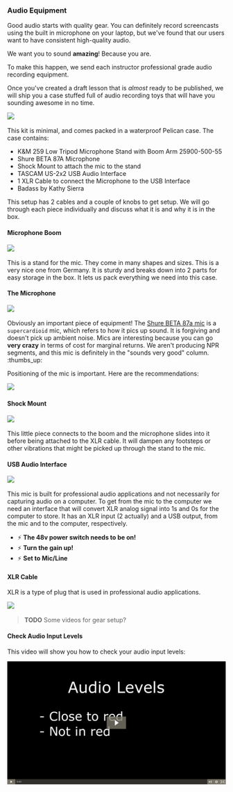 ### Audio Equipment

Good audio starts with quality gear. You can definitely record screencasts using the built in microphone on your laptop, but we've found that our users want to have consistent high-quality audio.

We want you to sound **amazing**! Because you are.

To make this happen, we send each instructor professional grade audio recording equipment.

Once you've created a draft lesson that is _almost_ ready to be published, we will ship you a case stuffed full of audio recording toys that will have you sounding awesome in no time.

![](https://d3vv6lp55qjaqc.cloudfront.net/items/3B3z1A0t1w333k3g0d44/the-kit.png?v=ac667563)

This kit is minimal, and comes packed in a waterproof Pelican case. The case contains:

* K&M 259 Low Tripod Microphone Stand with Boom Arm 25900-500-55
* Shure BETA 87A Microphone
* Shock Mount to attach the mic to the stand
* TASCAM US-2x2 USB Audio Interface
* 1 XLR Cable to connect the Microphone to the USB Interface
* Badass by Kathy Sierra

This setup has 2 cables and a couple of knobs to get setup. We will go through each piece individually and discuss what it is and why it is in the box.

#### Microphone Boom

![](https://s3.amazonaws.com/f.cl.ly/items/2y322s3t1z1c1L1t0E1N/Image%202016-04-19%20at%203.09.21%20PM.jpg?v=25fc2bea)

This is a stand for the mic. They come in many shapes and sizes. This is a very nice one from Germany. It is sturdy and breaks down into 2 parts for easy storage in the box. It lets us pack everything we need into this case.

#### The Microphone

![](https://s3.amazonaws.com/f.cl.ly/items/1t090h1h0E471T2I0L21/Image%202016-04-19%20at%201.40.22%20PM.jpg?v=b73c834d)

Obviously an important piece of equipment! The [Shure BETA 87a mic](http://www.shure.com/americas/products/microphones/beta/beta-87a-vocal-microphone) is a `supercardioid` mic, which refers to how it pics up sound. It is forgiving and doesn't pick up ambient noise. Mics are interesting because you can go **very crazy** in terms of cost for marginal returns. We aren't producing NPR segments, and this mic is definitely in the "sounds very good" column. :thumbs\_up:

Positioning of the mic is important. Here are the recommendations:


![](https://d3vv6lp55qjaqc.cloudfront.net/items/3t2g240B2e223G1c1c3u/Screen%20Shot%202016-09-08%20at%201.37.22%20PM.png)


#### Shock Mount

![](https://s3.amazonaws.com/f.cl.ly/items/3B1c3U2a3V0O183f0s1g/Image%202016-04-19%20at%201.42.25%20PM.jpg?v=5cbc664a)

This little piece connects to the boom and the microphone slides into it before being attached to the XLR cable. It will dampen any footsteps or other vibrations that might be picked up through the stand to the mic.

#### USB Audio Interface

![](https://s3.amazonaws.com/f.cl.ly/items/3F0y1N3w2y3v0V1X1O3m/Image%202016-04-19%20at%201.41.32%20PM.jpg?v=4441d0b4)

This mic is built for professional audio applications and not necessarily for capturing audio on a computer. To get from the mic to the computer we need an interface that will convert XLR analog signal into 1s and 0s for the computer to store. It has an XLR input \(2 actually\) and a USB output, from the mic and to the computer, respectively.

* :zap: **The 48v power switch needs to be on!** 
* :zap: **Turn the gain up!**
* :zap: **Set to Mic/Line**



#### XLR Cable

XLR is a type of plug that is used in professional audio applications.

![](https://s3.amazonaws.com/f.cl.ly/items/2i393q1J0H0Y1O192Y1E/Image%202016-04-19%20at%201.38.59%20PM.jpg?v=0fed5337)

> **TODO** Some videos for gear setup?

#### Check Audio Input Levels

This video will show you how to check your audio input levels:

[![Audio input levels](screenshots/audio-input-levels.png)](https://egghead.io/lessons/tools-verify-my-gear-is-properly-set-up)
